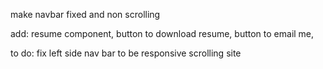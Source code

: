 make navbar fixed and non scrolling


add:
resume component, 
button to download resume, 
button to email me,


to do:
fix left side nav bar to be responsive
scrolling site
